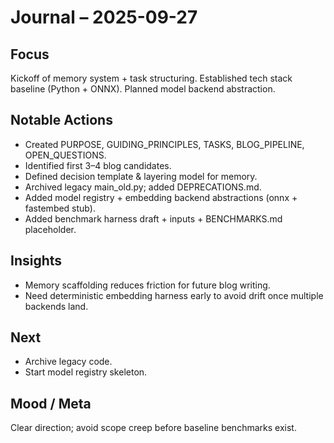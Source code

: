 # Journal – 2025-09-27

## Focus
Kickoff of memory system + task structuring. Established tech stack baseline (Python + ONNX). Planned model backend abstraction.

## Notable Actions
- Created PURPOSE, GUIDING_PRINCIPLES, TASKS, BLOG_PIPELINE, OPEN_QUESTIONS.
- Identified first 3–4 blog candidates.
- Defined decision template & layering model for memory.
- Archived legacy main_old.py; added DEPRECATIONS.md.
- Added model registry + embedding backend abstractions (onnx + fastembed stub).
- Added benchmark harness draft + inputs + BENCHMARKS.md placeholder.

## Insights
- Memory scaffolding reduces friction for future blog writing.
- Need deterministic embedding harness early to avoid drift once multiple backends land.

## Next
- Archive legacy code.
- Start model registry skeleton.

## Mood / Meta
Clear direction; avoid scope creep before baseline benchmarks exist.
